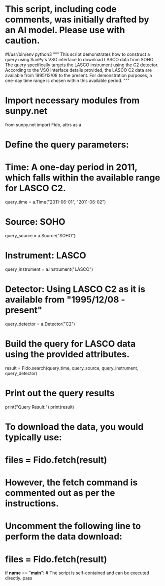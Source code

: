# This script, including code comments, was initially drafted by an AI model. Please use with caution.

#!/usr/bin/env python3
"""
This script demonstrates how to construct a query using SunPy's VSO interface
to download LASCO data from SOHO. The query specifically targets the LASCO instrument
using the C2 detector. According to the VSO interface details provided, the LASCO C2
data are available from 1995/12/08 to the present. For demonstration purposes,
a one-day time range is chosen within this available period.
"""

# Import necessary modules from sunpy.net
from sunpy.net import Fido, attrs as a

# Define the query parameters:
# Time: A one-day period in 2011, which falls within the available range for LASCO C2.
query_time = a.Time("2011-06-01", "2011-06-02")

# Source: SOHO
query_source = a.Source("SOHO")

# Instrument: LASCO
query_instrument = a.Instrument("LASCO")

# Detector: Using LASCO C2 as it is available from "1995/12/08 - present"
query_detector = a.Detector("C2")

# Build the query for LASCO data using the provided attributes.
result = Fido.search(query_time, query_source, query_instrument, query_detector)

# Print out the query results
print("Query Result:")
print(result)

# To download the data, you would typically use:
# files = Fido.fetch(result)
# However, the fetch command is commented out as per the instructions.
#
# Uncomment the following line to perform the data download:
# files = Fido.fetch(result)

if __name__ == "__main__":
    # The script is self-contained and can be executed directly.
    pass
